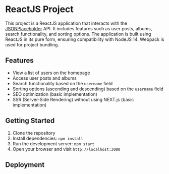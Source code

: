 # ReactJS Project

This project is a ReactJS application that interacts with the [JSONPlaceholder](https://jsonplaceholder.typicode.com/) API. It includes features such as user posts, albums, search functionality, and sorting options. The application is built using ReactJS in its pure form, ensuring compatibility with NodeJS 14. Webpack is used for project bundling.

## Features

- View a list of users on the homepage
- Access user posts and albums
- Search functionality based on the `username` field
- Sorting options (ascending and descending) based on the `username` field
- SEO optimization (basic implementation)
- SSR (Server-Side Rendering) without using NEXT.js (basic implementation)

## Getting Started

1. Clone the repository
2. Install dependencies: `npm install`
3. Run the development server: `npm start`
4. Open your browser and visit `http://localhost:3000`

## Deployment


